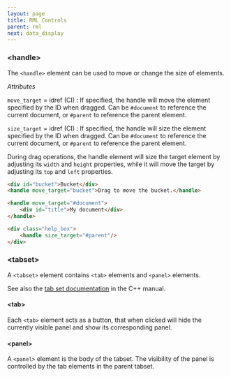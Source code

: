 ```yaml
---
layout: page
title: RML Controls
parent: rml
next: data_display
---
```


### \<handle\>

The `<handle>` element can be used to move or change the size of elements.

_Attributes_

`move_target` = idref (CI)
: If specified, the handle will move the element specified by the ID when dragged. Can be `#document` to reference the current document, or `#parent` to reference the parent element.

`size_target` = idref (CI)
: If specified, the handle will size the element specified by the ID when dragged. Can be `#document` to reference the current document, or `#parent` to reference the parent element.

During drag operations, the handle element will size the target element by adjusting its `width` and `height` properties, while it will move the target by adjusting its `top` and `left` properties.

```html
<div id="bucket">Bucket</div>
<handle move_target="bucket">Drag to move the bucket.</handle>
```

```html
<handle move_target="#document">
	<div id="title">My document</div>
</handle>
```

```html
<div class="help_box">
	<handle size_target="#parent"/>
</div>
```


### \<tabset\>

A `<tabset>` element contains `<tab>` elements and `<panel>` elements.

See also the [tab set documentation]({{"pages/cpp_manual/element_packages/tab_set.html"|relative_url}}) in the C++ manual.

#### \<tab\>

Each `<tab>` element acts as a button, that when clicked will hide the currently visible panel and show its corresponding panel.

#### \<panel\>

A `<panel>` element is the body of the tabset. The visibility of the panel is controlled by the tab elements in the parent tabset.
